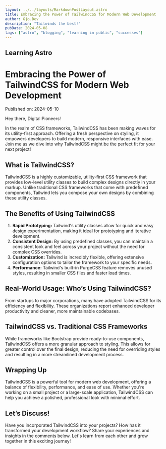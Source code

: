 ```yaml
---
layout: ../../layouts/MarkdownPostLayout.astro
title: Embracing the Power of TailwindCSS for Modern Web Development
author: Gjo.Dev
description: "Tailwinds the best!"
pubDate: 2024-05-08
tags: ["astro", "blogging", "learning in public", "successes"]
---
```

## Learning Astro

# Embracing the Power of TailwindCSS for Modern Web Development

Published on: 2024-05-10

Hey there, Digital Pioneers!

In the realm of CSS frameworks, TailwindCSS has been making waves for its utility-first approach. Offering a fresh perspective on styling, it empowers developers to build modern, responsive interfaces with ease. Join me as we dive into why TailwindCSS might be the perfect fit for your next project!

## What is TailwindCSS?

TailwindCSS is a highly customizable, utility-first CSS framework that provides low-level utility classes to build complex designs directly in your markup. Unlike traditional CSS frameworks that come with predefined components, Tailwind lets you compose your own designs by combining these utility classes.

## The Benefits of Using TailwindCSS

1. **Rapid Prototyping:** Tailwind's utility classes allow for quick and easy design experimentation, making it ideal for prototyping and iterative development.
2. **Consistent Design:** By using predefined classes, you can maintain a consistent look and feel across your project without the need for complex CSS overrides.
3. **Customization:** Tailwind is incredibly flexible, offering extensive configuration options to tailor the framework to your specific needs.
4. **Performance:** Tailwind's built-in PurgeCSS feature removes unused styles, resulting in smaller CSS files and faster load times.

## Real-World Usage: Who’s Using TailwindCSS?

From startups to major corporations, many have adopted TailwindCSS for its efficiency and flexibility. These organizations report enhanced developer productivity and cleaner, more maintainable codebases.

## TailwindCSS vs. Traditional CSS Frameworks

While frameworks like Bootstrap provide ready-to-use components, TailwindCSS offers a more granular approach to styling. This allows for greater control over the final design, reducing the need for overriding styles and resulting in a more streamlined development process.

## Wrapping Up

TailwindCSS is a powerful tool for modern web development, offering a balance of flexibility, performance, and ease of use. Whether you're working on a small project or a large-scale application, TailwindCSS can help you achieve a polished, professional look with minimal effort.

## Let’s Discuss!

Have you incorporated TailwindCSS into your projects? How has it transformed your development workflow? Share your experiences and insights in the comments below. Let's learn from each other and grow together in this exciting journey!
